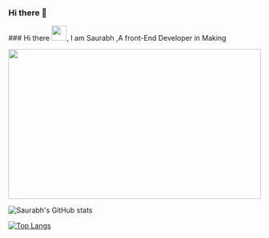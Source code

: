 ### Hi there 👋

<!--
**INERTIA9/INERTIA9** is a ✨ _special_ ✨ repository because its `README.md` (this file) appears on your GitHub profile.

Here are some ideas to get you started:

- 🔭 I’m currently working on ...
- 🌱 I’m currently learning ...
- 👯 I’m looking to collaborate on ...
- 🤔 I’m looking for help with ...
- 💬 Ask me about ...
- 📫 How to reach me: ...
- 😄 Pronouns: ...
- ⚡ Fun fact: ...


-->

<p>
### Hi there <img src="https://raw.githubusercontent.com/MartinHeinz/MartinHeinz/master/wave.gif" width="30px">, I am Saurabh ,A front-End Developer in Making
</p>
<img src="https://raw.githubusercontent.com/abhisheknaiidu/abhisheknaiidu/master/code.gif?raw=true" height="300px" width="100%">

![Saurabh's GitHub stats](https://github-readme-stats.vercel.app/api?username=INERTIA9&show_icons=true&theme=radical)


[![Top Langs](https://github-readme-stats.vercel.app/api/top-langs/?username=INERTIA9)](https://github.com/INERTIA9/github-readme-stats)


